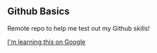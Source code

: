 Github Basics 
-------------

Remote repo to help me test out my Github skills!


[I'm learning this on Google](http://www.google.com)
